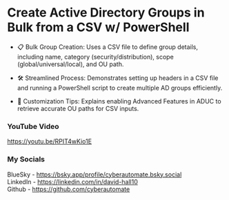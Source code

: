 # Create Active Directory Groups in Bulk from a CSV w/ PowerShell

- 📋 Bulk Group Creation: Uses a CSV file to define group details, including name, category (security/distribution), scope (global/universal/local), and OU path.

- 🛠️ Streamlined Process: Demonstrates setting up headers in a CSV file and running a PowerShell script to create multiple AD groups efficiently.

- 📁 Customization Tips: Explains enabling Advanced Features in ADUC to retrieve accurate OU paths for CSV inputs.

### YouTube Video ###
https://youtu.be/RPIT4wKio1E

### My Socials ###
BlueSky - https://bsky.app/profile/cyberautomate.bsky.social<br/>
LinkedIn - https://linkedin.com/in/david-hall10 <br/>
Github - https://github.com/cyberautomate